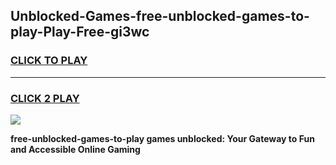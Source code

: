 
## Unblocked-Games-free-unblocked-games-to-play-Play-Free-gi3wc
<h3>
<a href="https://premium76.site?title=free-unblocked-games-to-play&ref=21A">CLICK TO PLAY</a></h3>
<hr>

<h3>
<a href="https://premium76.site?title=free-unblocked-games-to-play&ref=21A">CLICK 2 PLAY</a>
  
</h3>

<a href="https://premium76.site?title=free-unblocked-games-to-play&ref=21A"><img src="https://clearcache.store/games.png"></a>


**free-unblocked-games-to-play games unblocked: Your Gateway to Fun and Accessible Online Gaming**
